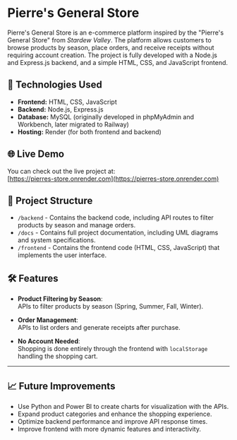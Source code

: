 # Pierre's General Store

Pierre's General Store is an e-commerce platform inspired by the "Pierre's General Store" from *Stardew Valley*. The platform allows customers to browse products by season, place orders, and receive receipts without requiring account creation. The project is fully developed with a Node.js and Express.js backend, and a simple HTML, CSS, and JavaScript frontend.

## 📌 Technologies Used

- **Frontend:** HTML, CSS, JavaScript  
- **Backend:** Node.js, Express.js  
- **Database:** MySQL (originally developed in phpMyAdmin and Workbench, later migrated to Railway)  
- **Hosting:** Render (for both frontend and backend)

## 🌐 Live Demo

You can check out the live project at:  
[https://pierres-store.onrender.com](https://pierres-store.onrender.com)

## 📂 Project Structure

- `/backend` - Contains the backend code, including API routes to filter products by season and manage orders.
- `/docs` - Contains full project documentation, including UML diagrams and system specifications.
- `/frontend` - Contains the frontend code (HTML, CSS, JavaScript) that implements the user interface.

## 🛠 Features

- **Product Filtering by Season**:  
  APIs to filter products by season (Spring, Summer, Fall, Winter).
  
- **Order Management**:  
  APIs to list orders and generate receipts after purchase.
  
- **No Account Needed**:  
  Shopping is done entirely through the frontend with `localStorage` handling the shopping cart.

---

## 📈 Future Improvements

- Use Python and Power BI to create charts for visualization with the APIs.
- Expand product categories and enhance the shopping experience.
- Optimize backend performance and improve API response times.
- Improve frontend with more dynamic features and interactivity.

